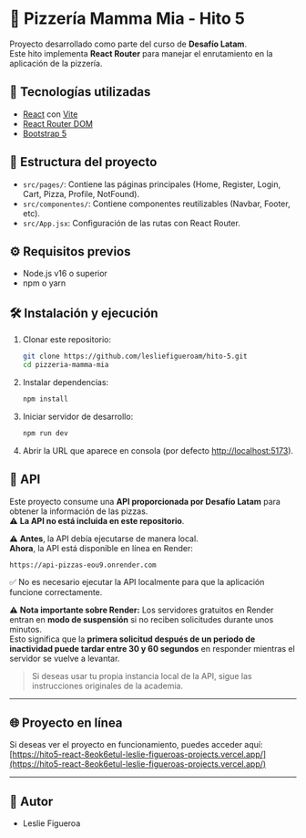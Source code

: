 # 🍕 Pizzería Mamma Mia - Hito 5

Proyecto desarrollado como parte del curso de **Desafío Latam**.  
Este hito implementa **React Router** para manejar el enrutamiento en la aplicación de la pizzería.

## 🚀 Tecnologías utilizadas

- [React](https://react.dev/) con [Vite](https://vitejs.dev/)
- [React Router DOM](https://reactrouter.com/)
- [Bootstrap 5](https://getbootstrap.com/)

## 📂 Estructura del proyecto

- `src/pages/`: Contiene las páginas principales (Home, Register, Login, Cart, Pizza, Profile, NotFound).
- `src/componentes/`: Contiene componentes reutilizables (Navbar, Footer, etc).
- `src/App.jsx`: Configuración de las rutas con React Router.

## ⚙️ Requisitos previos

- Node.js v16 o superior
- npm o yarn

## 🛠️ Instalación y ejecución

1. Clonar este repositorio:
   ```bash
   git clone https://github.com/lesliefigueroam/hito-5.git
   cd pizzeria-mamma-mia
   ```
2. Instalar dependencias:
   ```bash
   npm install
   ```
3. Iniciar servidor de desarrollo:
   ```bash
   npm run dev
   ```
4. Abrir la URL que aparece en consola (por defecto [http://localhost:5173](http://localhost:5173)).

## 🔗 API

Este proyecto consume una **API proporcionada por Desafío Latam** para obtener la información de las pizzas.  
⚠️ **La API no está incluida en este repositorio**.

⚠️ **Antes**, la API debía ejecutarse de manera local.  
**Ahora**, la API está disponible en línea en Render:

```
https://api-pizzas-eou9.onrender.com
```

✅ No es necesario ejecutar la API localmente para que la aplicación funcione correctamente.

⚠️ **Nota importante sobre Render:** Los servidores gratuitos en Render entran en **modo de suspensión** si no reciben solicitudes durante unos minutos.  
Esto significa que la **primera solicitud después de un periodo de inactividad puede tardar entre 30 y 60 segundos** en responder mientras el servidor se vuelve a levantar.

> Si deseas usar tu propia instancia local de la API, sigue las instrucciones originales de la academia.

---

## 🌐 Proyecto en línea

Si deseas ver el proyecto en funcionamiento, puedes acceder aquí:  
[https://hito5-react-8eok6etul-leslie-figueroas-projects.vercel.app/](https://hito5-react-8eok6etul-leslie-figueroas-projects.vercel.app/)

---

## 👤 Autor

- Leslie Figueroa
